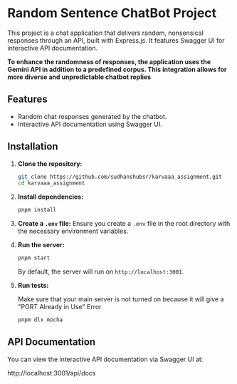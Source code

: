 # Random Sentence ChatBot Project

This project is a chat application that delivers random, nonsensical responses through an API, built with Express.js. It features Swagger UI for interactive API documentation.

**To enhance the randomness of responses, the application uses the Gemini API in addition to a predefined corpus. This integration allows for more diverse and unpredictable chatbot replies**

## Features

- Random chat responses generated by the chatbot.
- Interactive API documentation using Swagger UI.

## Installation

1. **Clone the repository:**

    ```sh
    git clone https://github.com/sudhanshubsr/karvaaa_assignment.git
    cd karvaaa_assignment
    ```

2. **Install dependencies:**

    ```sh
    pnpm install
    ```

3. **Create a `.env` file:**
   Ensure you create a `.env` file in the root directory with the necessary environment variables.

4. **Run the server:**

    ```sh
    pnpm start
    ```

   By default, the server will run on `http://localhost:3001`.

5. **Run tests:**

    Make sure that your main server is not turned on because it will give a "PORT Already in Use" Error

    ```sh
    pnpm dlx mocha
    ```

## API Documentation

You can view the interactive API documentation via Swagger UI at:

http://localhost:3001/api/docs
